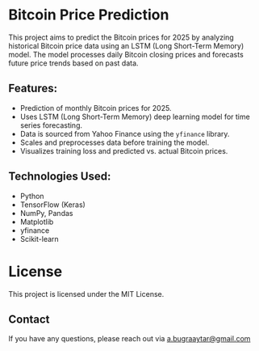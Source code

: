 # Bitcoin Price Prediction

This project aims to predict the Bitcoin prices for 2025 by analyzing historical Bitcoin price data using an LSTM (Long Short-Term Memory) model. The model processes daily Bitcoin closing prices and forecasts future price trends based on past data.

## Features:
- Prediction of monthly Bitcoin prices for 2025.
- Uses LSTM (Long Short-Term Memory) deep learning model for time series forecasting.
- Data is sourced from Yahoo Finance using the `yfinance` library.
- Scales and preprocesses data before training the model.
- Visualizes training loss and predicted vs. actual Bitcoin prices.

## Technologies Used:
- Python
- TensorFlow (Keras)
- NumPy, Pandas
- Matplotlib
- yfinance
- Scikit-learn

# License
This project is licensed under the MIT License.

## Contact
If you have any questions, please reach out via a.bugraaytar@gmail.com

